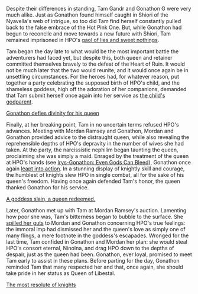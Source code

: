 <!-- title: Immortal Game -->

Despite their differences in standing, Tam Gandr and Gonathon G were very much alike. Just as Gonathon found himself caught in Shiori of the Nyavella's web of intrigue, so too did Tam find herself constantly pulled back to the false embrace of the Hot Pink One. But, while Gonathon had begun to reconcile and move towards a new future with Shiori, Tam remained imprisoned in HPO's [gaol of lies and sweet nothings](https://www.youtube.com/watch?v=rDdbFYqcAyI&t=4635s).

Tam began the day late to what would be the most important battle the adventurers had faced yet, but despite this, both queen and retainer committed themselves bravely to the defeat of the Heart of Ruin. It would not be much later that the two would reunite, and it would once again be in unsettling circumstances. For the heroes had, for whatever reason, put together a party celebrating the supposed birth of HPO's child, and the shameless goddess, high off the adoration of her companions, demanded that Tam submit herself once again into her service as [the child's godparent](https://youtu.be/rDdbFYqcAyI?t=7523).

[Gonathon defies divinity for his queen](#embed:https://www.youtube.com/watch?v=rDdbFYqcAyI&t=7568s)

Finally, at her breaking point, Tam in no uncertain terms refused HPO's advances. Meeting with Mordan Ramsey and Gonathon, Mordan and Gonathon provided advice to the distraught queen, while also revealing the reprehensible depths of HPO's depravity in the number of wives she had taken. At the party, the narcissistic nephilim began taunting the queen, proclaiming she was simply a maid. Enraged by the treatment of the queen at HPO's hands (see [Irys-Gonathon: Even Gods Can Bleed](#edge:irys-gigi)), Gonathon once again [leapt into action](https://youtu.be/rDdbFYqcAyI?t=8983). In a stunning display of knightly skill and courage, the humblest of knights slew HPO in single combat, all for the sake of his queen's freedom. Having once again defended Tam's honor, the queen thanked Gonathon for his service.

[A goddess slain, a queen redeemed.](#embed:https://youtu.be/rDdbFYqcAyI?t=9277)

Later, Gonathon met up with Tam at Mordan Ramsey's auction. Lamenting how poor she was, Tam's bitterness began to bubble to the surface. She [spilled her guts](https://youtu.be/rDdbFYqcAyI?t=12978) to Mordan and Gonathon concerning HPO's true feelings: the immoral imp had dismissed her and the queen's love as simply one of many flings, a mere footnote in the goddess's escapades. Wronged for the last time, Tam confided in Gonathon and Mordan her plan: she would steal HPO's consort eternal, NinoIna, and drag HPO down to the depths of despair, just as the queen had been. Gonathon, ever loyal, promised to meet Tam early to assist in these plans. Before parting for the day, Gonathon reminded Tam that many respected her and that, once again, she should take pride in her status as Queen of Libestal.

[The most resolute of knights](#embed:https://youtu.be/rDdbFYqcAyI?t=13750)
